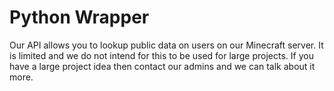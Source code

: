 # Python Wrapper

Our API allows you to lookup public data on users on our Minecraft server. It is limited and we do not intend for this to be used for large projects. If you have a large project idea then contact our admins and we can talk about it more.
